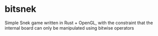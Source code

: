 # bitsnek

Simple Snek game written in Rust + OpenGL, with the constraint that the internal board can only be manipulated using bitwise operators
